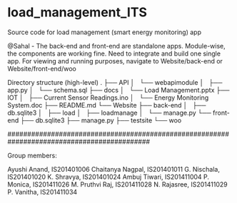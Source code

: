 # load_management_ITS
Source code for load management (smart energy monitoring) app

@Sahal - The back-end and front-end are standalone apps. Module-wise, the components are working fine. Need to integrate and build one single app.
For viewing and running purposes, navigate to Website/back-end or Website/front-end/woo

Directory structure (high-level)
.
├── API
│   └── webapimodule
│       ├── app.py
│       └── schema.sql
├── docs
│   └── Load Management.pptx
├── IOT
│   ├── Current Sensor Readings.ino
│   └── Energy Monitoring System.doc
├── README.md
└── Website
    ├── back-end
    │   ├── db.sqlite3
    │   ├── load
    │   ├── loadmanage
    │   └── manage.py
    └── front-end
	├── db.sqlite3
	├── manage.py
	├── testsite
	└── woo

############################################################################################

Group members:

Ayushi Anand, IS201401006
Chaitanya Nagpal, IS201401011
G. Nischala, IS201401020
K. Shravya, IS201401024
Ambuj Tiwari, IS201411004
P. Monica, IS201411026
M. Pruthvi Raj, IS201411028
N. Rajasree, IS201411029
P. Vanitha, IS201411034
